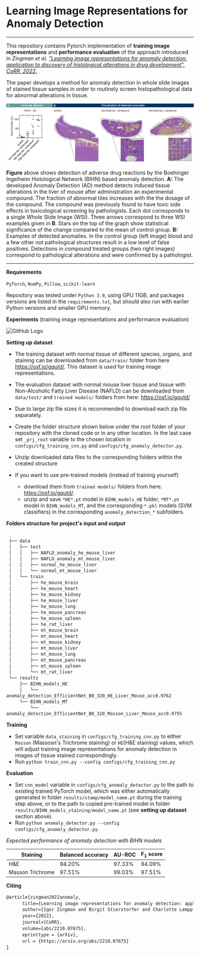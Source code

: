 # Learning Image Representations for Anomaly Detection

-------

This repository contains Pytorch implementation of **training image representations** and **performance evaluation** of the approach introduced in
*Zingman et al. ["Learning image representations for anomaly detection: application to discovery of
histological alterations in drug development", CoRR, 2022.](https://arxiv.org/abs/2210.07675)*

The paper develops a method for anomaly detection in whole slide images of stained tissue samples in order to routinely screen histopathological data for abnormal alterations in tissue. 

![GitHub Logo](docs/tox_pattern.png)

**Figure** above shows detection of adverse drug reactions by the Boehinger Ingelheim Histological Network (BIHN) based anomaly detection. **A:** The developed Anomaly Detection (AD) method detects induced tissue alterations in
the liver of mouse after administration an experimental compound. The fraction of abnormal tiles increases with the the dosage of the compound. The
compound was previously found to have toxic side effects in toxicological screening by pathologists. Each dot corresponds to a single Whole Slide Image (WSI). Three arrows
correspond to three WSI examples given in **B**. Stars on the top of the graph show statistical significance of the change compared to the mean of control
group. **B:** Examples of detected anomalies. In the control group (left image) blood and a few other not pathological structures result in a low level of false
positives. Detections in compound treated groups (two right images) correspond to pathological alterations and were confirmed by a pathologist.

------
**Requirements**

```PyTorch```, ```NumPy```, ```Pillow```, ```scikit-learn```

Repository was tested under ```Python 3.9```, using GPU 11GB, and packages versions are listed in the ```requirements.txt```,
but should also run with earlier Python versions and smaller GPU memory.

**Experiments** (training image representations and performance evaluation)

![GitHub Logo](docs/Scheme_extended.png)

**Setting up dataset**

* The training dataset with normal tissue of different species, organs, and staining can be downloaded from ```data/train/``` folder from here https://osf.io/gqutd/.
This dataset is used for training image representations.

* The evaluation dataset with normal mouse liver tissue and tissue with Non-Alcoholic Fatty Liver Disease (NAFLD) can
be downloaded from ```data/test/``` and ```trained models/``` folders from here: https://osf.io/gqutd/

* Due to large zip file sizes it is recommended to download each zip file separately.

* Create the folder structure shown below under the root folder of your repository with the cloned code or in any other location. 
In the last case set ```_prj_root``` variable to the chosen location in ```configs/cfg_training_cnn.py``` and  ```configs/cfg_anomaly_detector.py```.

* Unzip downloaded data files to the corresponding folders within the created structure

* If you want to use pre-trained models (instead of training yourself)
  * download them from ```trained models/``` folders from here: https://osf.io/gqutd/.
  * unzip and save ```*HE*.pt``` model in ```BIHN_models_HE``` folder, ```*MT*.pt``` model in ```BIHN_models_MT```,
  and the corresponding ```*.pkl``` models (SVM classifiers) in the corresponding ```anomaly_detection_*``` subfolders. 

**Folders structure for project's input and output**  
```
 .
 ├── data
 │   ├── test
 │   │   ├── NAFLD_anomaly_he_mouse_liver
 │   │   ├── NAFLD_anomaly_mt_mouse_liver
 │   │   ├── normal_he_mouse_liver
 │   │   └── normal_mt_mouse_liver
 │   └── train
 │       ├── he_mouse_brain
 │       ├── he_mouse_heart
 │       ├── he_mouse_kidney
 │       ├── he_mouse_liver
 │       ├── he_mouse_lung
 │       ├── he_mouse_pancreas
 │       ├── he_mouse_spleen
 │       ├── he_rat_liver
 │       ├── mt_mouse_brain 
 │       ├── mt_mouse_heart
 │       ├── mt_mouse_kidney
 │       ├── mt_mouse_liver
 │       ├── mt_mouse_lung
 │       ├── mt_mouse_pancreas
 │       ├── mt_mouse_spleen
 │       └── mt_rat_liver
 └── results
     ├── BIHN_models_HE
     │   └── anomaly_detection_EfficientNet_B0_320_HE_Liver_Mouse_acc0.9762
     └── BIHN_models_MT
         └── anomaly_detection_EfficientNet_B0_320_Masson_Liver_Mouse_acc0.9755

```

**Training**

* Set variable ```data_staining``` in ```configs/cfg_training_cnn.py``` to either ```Masson``` (Massosn's Trichrome staining) or ```HE```(H&E staining) values, which will
adjust training image representations for anomaly detection in images of tissue stained correspondingly. 
* Run ```python train_cnn.py --config configs/cfg_training_cnn.py```
 
**Evaluation**

* Set ```cnn_model``` variable in ```configs/cfg_anomaly_detector.py``` to the path to existing trained PyTorch model, which was 
either automatically generated in folder ```results/stamp/model_name.pt``` during the training step above, or to the path to copied pre-trained model in 
folder ```results/BIHN_models_staining/model_name.pt```  (see **setting up dataset** section above). 
* Run ```python anomaly_detector.py --config configs/cfg_anomaly_detector.py```. 

*Expected performance of anomaly detection with BIHN models*

Staining | Balanced accuracy | AU-ROC | F<sub>1</sub> score
--- |-------------------|--------| -------
 H&E               | 94.20% | 97.33% | 94.09%
 Masson Trichrome  | 97.51% | 99.03% | 97.51%
 
**Citing**
```markdown
@article{zingman2022anomaly,
      title={Learning image representations for anomaly detection: application to discovery of histological alterations in drug development},
      author={Igor Zingman and Birgit Stierstorfer and Charlotte Lempp and Fabian Heinemann},
      year={2022},
      journal={CoRR},
      volume={abs/2210.07675},    
      eprinttype = {arXiv},
      url = {https://arxiv.org/abs/2210.07675}
}
```










